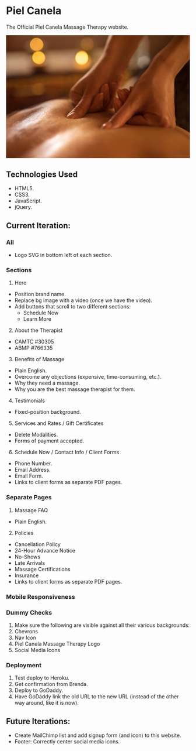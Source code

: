 # Piel Canela

The Official Piel Canela Massage Therapy website.

![Piel Canela Massage Therapy](https://github.com/toddcf/pielcanela/blob/master/assets/img/hands-large.jpg "Piel Canela Massage Therapy")

## Technologies Used

- HTML5.
- CSS3.
- JavaScript.
- jQuery.

## Current Iteration:

### All

- Logo SVG in bottom left of each section.

### Sections

1. Hero
  - Position brand name.
  - Replace bg image with a video (once we have the video).
  - Add buttons that scroll to two different sections:
    - Schedule Now
    - Learn More

2. About the Therapist

  - CAMTC #30305
  - ABMP #766335

3. Benefits of Massage
  - Plain English.
  - Overcome any objections (expensive, time-consuming, etc.).
  - Why they need a massage.
  - Why you are the best massage therapist for them.

4. Testimonials

- Fixed-position background.

5. Services and Rates / Gift Certificates
  - Delete Modalities.
  - Forms of payment accepted.

6. Schedule Now / Contact Info / Client Forms

- Phone Number.
- Email Address.
- Email Form.
- Links to client forms as separate PDF pages.

### Separate Pages

1. Massage FAQ
  - Plain English.

2. Policies
  - Cancellation Policy
  - 24-Hour Advance Notice
  - No-Shows
  - Late Arrivals
  - Massage Certifications
  - Insurance
  - Links to client forms as separate PDF pages.

### Mobile Responsiveness

### Dummy Checks

1. Make sure the following are visible against all their various backgrounds:
  1. Chevrons
  2. Nav Icon
  3. Piel Canela Massage Therapy Logo
  4. Social Media Icons

### Deployment

1. Test deploy to Heroku.
2. Get confirmation from Brenda.
3. Deploy to GoDaddy.
4. Have GoDaddy link the old URL to the new URL (instead of the other way around, like it is now).

## Future Iterations:

- Create MailChimp list and add signup form (and icon) to this website.
- Footer: Correctly center social media icons.